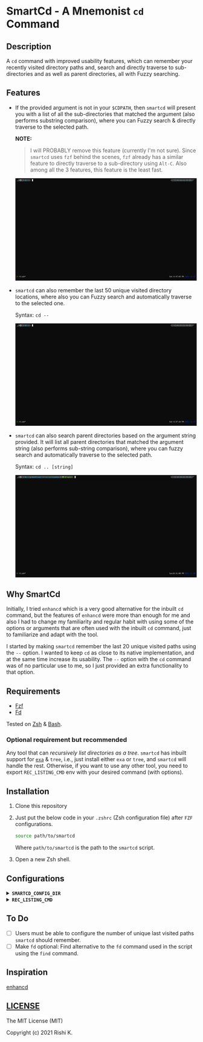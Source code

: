 # SmartCd - A Mnemonist `cd` Command

## Description

A `cd` command with improved usability features, which can remember your recently visited directory paths and, search and directly traverse to sub-directories and as well as parent directories, all with Fuzzy searching.

## Features

- If the provided argument is not in your `$CDPATH`, then `smartcd` will present you with a list of all the sub-directories that matched the argument (also performs substring comparison), where you can Fuzzy search & directly traverse to the selected path.

  **NOTE:** 

  > I will PROBABLY remove this feature (currently I'm not sure). Since `smartcd` uses `fzf` behind the scenes, `fzf` already has a similar feature to directly traverse to a sub-directory using `Alt-C`. Also among all the 3 features, this feature is the least fast.

  ![](SmartCd-sub-directory-traverse.gif)

- `smartcd` can also remember the last 50 unique visited directory locations, where also you can Fuzzy search and automatically traverse to the selected one.

  Syntax: `cd --`

  ![](SmartCd-recently-traversed.gif)

- `smartcd` can also search parent directories based on the argument string provided. It will list all parent directories that matched the argument string (also performs sub-string comparison), where you can fuzzy search and automatically traverse to the selected path.

  Syntax: `cd .. [string]`

  ![](smartcd_parent-dir-traveral.gif)

## Why SmartCd

Initially, I tried `enhancd` which is a very good alternative for the inbuilt `cd` command, but the features of `enhancd` were more than enough for me and also I had to change my familiarity and regular habit with using some of the options or arguments that are often used with the inbuilt `cd` command, just to familiarize and adapt with the tool.

I started by making `smartcd` remember the last 20 unique visited paths using the `--` option. I wanted to keep `cd` as close to its native implementation, and at the same time increase its usability. The `--` option with the `cd` command was of no particular use to me, so I just provided an extra functionality to that option.

## Requirements

- [Fzf](https://github.com/junegunn/fzf)
- [Fd](https://github.com/sharkdp/fd)

Tested on [Zsh](https://www.zsh.org/) & [Bash](https://www.gnu.org/software/bash/).

### Optional requirement but recommended

Any tool that can *recursively list directories as a tree*.
`smartcd` has inbuilt support for [`exa`](https://github.com/ogham/exa) & `tree`, i.e., just install either `exa` or `tree`, and `smartcd` will handle the rest. Otherwise, if you want to use any other tool, you need to export `REC_LISTING_CMD` env with your desired command (with options).

## Installation

1. Clone this repository

2. Just put the below code in your `.zshrc` (Zsh configuration file) after `FZF` configurations.

   ```zsh
   source path/to/smartcd
   ```

   Where `path/to/smartcd` is the path to the `smartcd` script.

3. Open a new Zsh shell.

## Configurations
<details>
<summary><strong><code>SMARTCD_CONFIG_DIR</code></strong></summary>
code>smartcd</code> stores logs in this location, which defaults to <code>~/.config/.smartcd</code>. To change location of the log file, export <code>SMARTCD_CONFIG_DIR</code> with your desired location.
</details>

<details>
<summary><strong><code>REC_LISTING_CMD</code></strong></summary> 
Command (with options) to use for recursive directory listing in tree format in <code>fzf</code> preview. If you want to use any other command export it with your desired command (with options).
</details>

## To Do

- [ ] Users must be able to configure the number of unique last visited paths `smartcd` should remember.
- [ ] Make `fd` optional: Find alternative to the `fd` command used in the script using the `find` command.

## Inspiration

[enhancd](https://github.com/b4b4r07/enhancd)

## [LICENSE](https://github.com/CodesOfRishi/smartcd/blob/main/LICENSE)

The MIT License (MIT)

Copyright (c) 2021 Rishi K.
